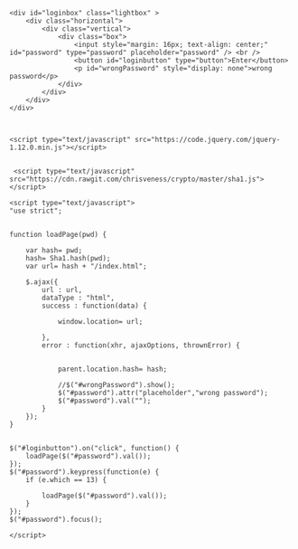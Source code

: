 
<!DOCTYPE html>
<html xmlns="http://www.w3.org/1999/xhtml">
<head>
<title></title>

<meta name="viewport" content="width=device-width, initial-scale=1.0">

</head>

<style>

body {
	
	background-image: url('pattern.jpeg');
	background-attachment: fixed;
	color: #333;
}

.box {
	border-radius: 3px;
	background: rgba(101, 101, 101, 0.7); margin: auto; padding: 12px;
}

.lightbox {
	zoom: 1.5;
	position: fixed;
	top: 0;
	left: 0;
	width: 100%;
	height: 100%;
	background: rgba(10, 10, 10, 0.8);
	text-align: center;
	margin: auto;
	
}

div.horizontal {
	display: flex;
	justify-content: center;
	height: 100%;
}

div.vertical {
	display: flex;
	flex-direction: column;
	justify-content: center;
	width: 100%;
}

::-webkit-input-placeholder {
   color: #955;
   text-align: center;
}

::-moz-placeholder {  
   color: #955;
   text-align: center;
}

:-ms-input-placeholder {  
   color: #955;
   text-align: center;
}

</style>

<body>
	
	<div id="loginbox" class="lightbox" >
		<div class="horizontal">
			<div class="vertical">
				<div class="box">				
					<input style="margin: 16px; text-align: center;" id="password" type="password" placeholder="password" /> <br />
					<button id="loginbutton" type="button">Enter</button>
					<p id="wrongPassword" style="display: none">wrong password</p>
				</div>
			</div>
		</div>
	</div>



	<script type="text/javascript" src="https://code.jquery.com/jquery-1.12.0.min.js"></script>
	 

	 <script type="text/javascript" src="https://cdn.rawgit.com/chrisveness/crypto/master/sha1.js"></script>

	<script type="text/javascript">
	"use strict";


	function loadPage(pwd) {
		
		var hash= pwd;
		hash= Sha1.hash(pwd);
		var url= hash + "/index.html";
			
		$.ajax({
			url : url,
			dataType : "html",
			success : function(data) {

				window.location= url;

			},
			error : function(xhr, ajaxOptions, thrownError) {
			

				parent.location.hash= hash;

				//$("#wrongPassword").show();
				$("#password").attr("placeholder","wrong password");
				$("#password").val("");
			}
		});
	}

	 
	$("#loginbutton").on("click", function() {
		loadPage($("#password").val());
	});
	$("#password").keypress(function(e) {
		if (e.which == 13) {
			
			loadPage($("#password").val());
		}
	});
	$("#password").focus();
		
	</script>

</body>
</html>
